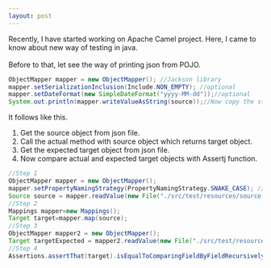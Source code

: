 ```yaml
---
layout: post
---
```

Recently, I have started working on Apache Camel project. Here, I came to know about new way of testing in java.
<br><br>
Before to that, let see the way of printing json from POJO.
```java
ObjectMapper mapper = new ObjectMapper(); //Jackson library 
mapper.setSerializationInclusion(Include.NON_EMPTY); //optional
mapper.setDateFormat(new SimpleDateFormat("yyyy-MM-dd"));//optional
System.out.println(mapper.writeValueAsString(source));//Now copy the string from console and save it as source.json
```
It follows like this.
1.  Get the source object from json file.
2.  Call the actual method with source object  which returns target object.
3.  Get the expected target object from json file.
4.  Now compare actual and expected target objects with Assertj function.

```java
//Step 1
ObjectMapper mapper = new ObjectMapper(); 
mapper.setPropertyNamingStrategy(PropertyNamingStrategy.SNAKE_CASE); // This is optional
Source source = mapper.readValue(new File("./src/test/resources/source.json"), Source.class);
//Step 2
Mappings mapper=new Mappings();
Target target=mapper.map(source);
//Step 3
ObjectMapper mapper2 = new ObjectMapper();
Target targetExpected = mapper2.readValue(new File("./src/test/resources/target.json"), Target.class);
//Step 4
Assertions.assertThat(target).isEqualToComparingFieldByFieldRecursively(targetExpected);//compares each value in objects
```
